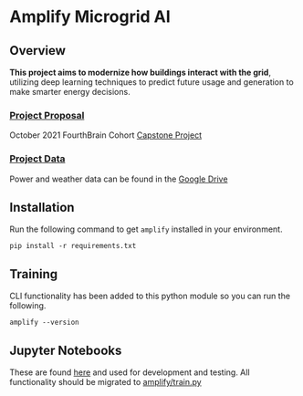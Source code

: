 # Amplify Microgrid AI

## Overview
**This project aims to modernize how buildings interact with the grid**, utilizing deep learning techniques to predict future usage and generation to make smarter energy decisions.

### [Project Proposal](https://docs.google.com/document/d/1fdX0uDC5eO0tUkb4moO2fGdaOWLATmgaXVxtolISQ_g/edit?usp=sharing)
October 2021 FourthBrain Cohort [Capstone Project](https://docs.google.com/document/d/1fdX0uDC5eO0tUkb4moO2fGdaOWLATmgaXVxtolISQ_g/edit?usp=sharing)

### [Project Data](https://drive.google.com/drive/folders/1sVjw4bLe3xxM489szpL0qAIXmHHzE7Xp?usp=sharing)
Power and weather data can be found in the [Google Drive](https://drive.google.com/drive/folders/1sVjw4bLe3xxM489szpL0qAIXmHHzE7Xp?usp=sharing)

## Installation
Run the following command to get `amplify` installed in your environment.

```shell
pip install -r requirements.txt
```

## Training
CLI functionality has been added to this python module so you can run the following.

``` shell
amplify --version
```

## Jupyter Notebooks

These are found [here](notebooks/) and  used for development and testing. All functionality should be migrated to [amplify/train.py](amplify/train.py)
